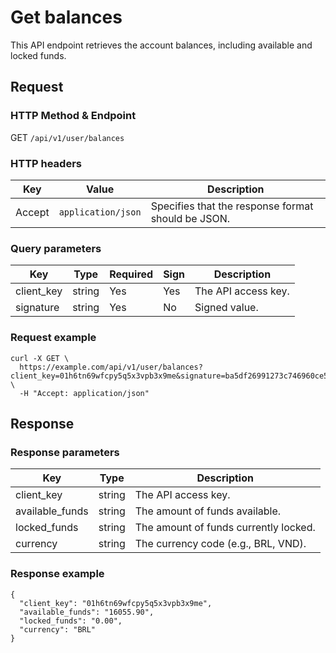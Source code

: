 # Get balances

This API endpoint retrieves the account balances, including available and locked funds.

## Request

### HTTP Method & Endpoint

GET `/api/v1/user/balances`

### HTTP headers <Badge type="tip" text="Header" vertical="top" />

| Key    | Value              | Description                                        |
|--------|--------------------|----------------------------------------------------|
| Accept | `application/json` | Specifies that the response format should be JSON. |

### Query parameters <Badge type="tip" text="Query" vertical="top" />

| Key        | Type   | Required | Sign | Description         |
|------------|--------|----------|------|---------------------|
| client_key | string | Yes      | Yes  | The API access key. |
| signature  | string | Yes      | No   | Signed value.       |

### Request example

```shell
curl -X GET \
  https://example.com/api/v1/user/balances?client_key=01h6tn69wfcpy5q5x3vpb3x9me&signature=ba5df26991273c746960ce5238c6479e8ca6116381ac46cea96ffd30fafed082 \
  -H "Accept: application/json"
```

## Response

### Response parameters

| Key             | Type   | Description                           |
|-----------------|--------|---------------------------------------|
| client_key      | string | The API access key.                   |
| available_funds | string | The amount of funds available.        |
| locked_funds    | string | The amount of funds currently locked. |
| currency        | string | The currency code (e.g., BRL, VND).   |

### Response example

```json{3}
{
  "client_key": "01h6tn69wfcpy5q5x3vpb3x9me",
  "available_funds": "16055.90",
  "locked_funds": "0.00",
  "currency": "BRL"
}
```
